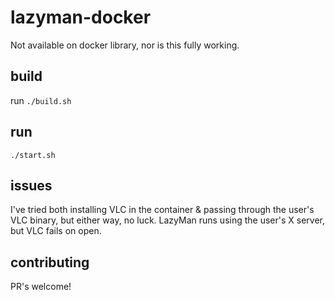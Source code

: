 
# lazyman-docker

Not available on docker library, nor is this fully working.

## build

run `./build.sh`

## run

`./start.sh`

## issues

I've tried both installing VLC in the container & passing through the user's VLC binary, but either way, no luck. LazyMan runs using the user's X server, but VLC fails on open.

## contributing

PR's welcome!

